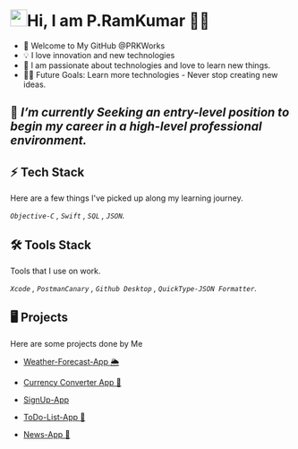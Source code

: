 # <img src="https://c.tenor.com/SNL9_xhZl9oAAAAj/waving-hand-joypixels.gif" width="30px">Hi, I am P.RamKumar 👨‍💻
- 👋 Welcome to My GitHub @PRKWorks
- 💡 I love innovation and new technologies
- 🌱 I am passionate about technologies and love to learn new things.
-  💪🏼 Future Goals: Learn more technologies - Never stop creating new ideas.

## 🔭  *I’m currently Seeking an entry-level position to begin my career in a high-level professional environment.*

## ⚡ Tech Stack
Here are a few things I've picked up along my learning journey.

*`Objective-C` , `Swift` , `SQL` , `JSON`.* 


## 🛠️ Tools Stack
Tools that I use on work.

*`Xcode` , `PostmanCanary` , `Github Desktop` , `QuickType-JSON Formatter`.*

## 🖥️ Projects

Here are some projects done by Me

- [Weather-Forecast-App 🌦️](https://github.com/PRKWorks/Weather-Forecast-App)

- [Currency Converter App 📱](https://github.com/PRKWorks/CurrencyConverter)

- [SignUp-App](https://github.com/PRKWorks/SignUp-App)

- [ToDo-List-App 📱](https://github.com/PRKWorks/ToDo-List-App)

- [News-App 📰](https://github.com/PRKWorks/News-App)




<!---
PRKWorks/PRKWorks is a ✨ special ✨ repository because its `README.md` (this file) appears on your GitHub profile.
You can click the Preview link to take a look at your changes.
--->
